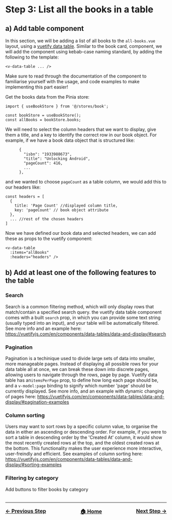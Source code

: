 # Step 3: List all the books in a table

## a) Add table component

In this section, we will be adding a list of all books to the `all-books.vue` layout, using a [vuetify data table](https://vuetifyjs.com/en/components/data-tables/basics/). Similar to the book card, component, we will add the component using kebab-case naming standard, by adding the following to the template:

```
<v-data-table ... />
```

Make sure to read through the documentation of the component to familiarise yourself with the usage, and code examples to make implementing this part easier!

Get the books data from the Pinia store:

```
import { useBookStore } from '@/stores/book';

const bookStore = useBookStore();
const allBooks = bookStore.books;
```

We will need to select the column headers that we want to display, give them a title, and a key to identify the correct row in our book object. For example, if we have a book data object that is structured like:

```
      {
        "isbn": "1933988673",
        "title": "Unlocking Android",
        "pageCount": 416,
        ...
      },
```

and we wanted to choose `pageCount` as a table column, we would add this to our headers like:

```
const headers = [
  {
    title: 'Page Count' //displayed column title,
    key: 'pageCount' // book object attribute
  },
  ... //rest of the chosen headers
]
```

Now we have defined our book data and selected headers, we can add these as props to the vuetify component:

```
<v-data-table
  :items="allBooks"
  :headers="headers" />
```

## b) Add at least one of the following features to the table

### Search

Search is a common filtering method, which will only display rows that match/contain a specified search query. the vuetify data table component comes with a built `search` prop, in which you can provide some text string (usually typed into an input), and your table will be automatically filtered. See more info and an example here:
https://vuetifyjs.com/en/components/data-tables/data-and-display/#search

### Pagination

Pagination is a techinique used to divide large sets of data into smaller, more manageable pages. Instead of displaying all possible rows for your data table all at once, we can break these down into discrete pages, allowing users to navigate through the rows, page by page. Vuetify data table has an`itemsPerPage` prop, to define how long each page should be, and a `v-model:page` binding to signify which number 'page' should be currently displayed. See more info, and an example with dynamic changing of pages here:
https://vuetifyjs.com/en/components/data-tables/data-and-display/#pagination-examples

### Column sorting

Users may want to sort rows by a specific column value, to organise the data in either an ascending or descending order. For example, if you were to sort a table in descending order by the 'Created At' column, it would show the most recently created rows at the top, and the oldest created rows at the bottom. This functionality makes the user experience more interactive, user-freindly and efficient. See examples of column sorting here:
https://vuetifyjs.com/en/components/data-tables/data-and-display/#sorting-examples

### Filtering by category

Add buttons to filter books by category

<hr style="margin-top: 32px">
<div style="display: flex; justify-content: space-between; margin-top: 16px; font-weight: bold; font-size: 16px">
  <span><a href="./docs/tasks/step-2.md">← Previous Step</a></span>
  <span><a href="README.md">🏠 Home</a></span>
  <span><a href="./docs/tasks/step-4.md">Next Step →</a></span>
</div>
